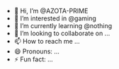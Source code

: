 - 👋 Hi, I’m @AZOTA-PRIME
- 👀 I’m interested in @gaming
- 🌱 I’m currently learning @nothing
- 💞️ I’m looking to collaborate on ...
- 📫 How to reach me ...
- 😄 Pronouns: ...
- ⚡ Fun fact: ...

<!---
AZOTA-PRIME/AZOTA-PRIME is a ✨ special ✨ repository because its `README.md` (this file) appears on your GitHub profile.
You can click the Preview link to take a look at your changes.
--->
